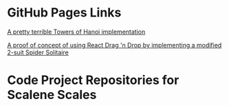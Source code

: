 # GitHub Pages Links

[A pretty terrible Towers of Hanoi implementation](https://scalene-scales.github.io/dews-towers/)

[A proof of concept of using React Drag 'n Drop by implementing a modified 2-suit Spider Solitaire](https://scalene-scales.github.io/dews-spider/)

# Code Project Repositories for Scalene Scales
